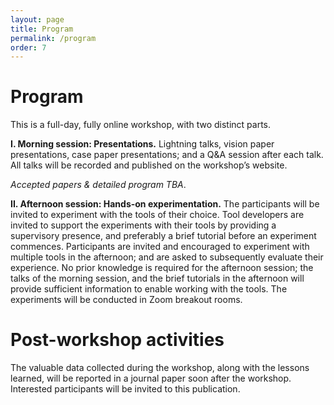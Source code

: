 ```yaml
---
layout: page
title: Program
permalink: /program
order: 7
---
```


# Program

This is a full-day, fully online workshop, with two distinct parts.

<b>I. Morning session: Presentations.</b> Lightning talks, vision paper presentations, case paper presentations; and a Q&A session after each talk. All talks will be recorded and published on the workshop’s website.

*Accepted papers & detailed program TBA*.


<b>II. Afternoon session: Hands-on experimentation.</b> The participants will be invited to experiment with the tools of their choice. Tool developers are invited to support the experiments with their tools by providing a supervisory presence, and preferably a brief tutorial before an experiment commences. Participants are invited and encouraged to experiment with multiple tools in the afternoon; and are asked to subsequently evaluate their experience. No prior knowledge is required for the afternoon session; the talks of the morning session, and the brief tutorials in the afternoon will provide sufficient information to enable working with the tools. The experiments will be conducted in Zoom breakout rooms.

# Post-workshop activities

The valuable data collected during the workshop, along with the lessons learned, will be reported in a journal paper soon after the workshop. Interested participants will be invited to this publication.